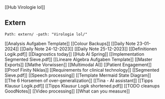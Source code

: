 [[Hub Virologie lol]]
## Extern
```expander
Path: extern/ -path: "Virologie lol/"
```
[[Analysis Aufgaben Template]]
[[Colour Backups]]
[[Daily Note 23-01-2024]]
[[Daily Note 24-12-2023]]
[[Daily Note 25-12-2023]]
[[Definitionen Logik.pdf]]
[[Diagnostics today]]
[[Hub AI Spring]]
[[Implementation Segmented Sieve.pdf]]
[[Lineare Algebra Aufgaben Template]]
[[Master Exports]]
[[Mathe Vorwissen]]
[[Multimodal AI]]
[[Patient Engagement]]
[[Proof Finity Niklas]]
[[Requirements for clinical technology]]
[[Segmented Sieve.pdf]]
[[Speech processing]]
[[Template Mermaid State Diagram]]
[[The 6 Horsemen of over-generalization]]
[[Tina - AI assistant]]
[[Tipps Klausur Logik.pdf]]
[[Tipps Klausur Logik shortened.pdf]]
[[TODO cleanups GoodNotes]]
[[Video processing]]
[[What can you measure]]
